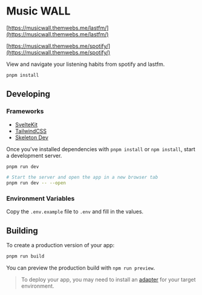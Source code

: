 # Music WALL

[https://musicwall.themwebs.me/lastfm/](https://musicwall.themwebs.me/lastfm/)

[https://musicwall.themwebs.me/spotify/](https://musicwall.themwebs.me/spotify/)

View and navigate your listening habits from spotify and lastfm.

```bash
pnpm install
```

## Developing

### Frameworks

- [SvelteKit](https://kit.svelte.dev/)
- [TailwindCSS](https://tailwindcss.com/)
- [Skeleton Dev](https://www.skeleton.dev/)

Once you've installed dependencies with `pnpm install` or `npm install`, start a development server.

```bash
pnpm run dev

# Start the server and open the app in a new browser tab
pnpm run dev -- --open
```

### Environment Variables

Copy the `.env.example` file to `.env` and fill in the values.

## Building

To create a production version of your app:

```bash
pnpm run build
```

You can preview the production build with `npm run preview`.

> To deploy your app, you may need to install an [adapter](https://kit.svelte.dev/docs/adapters) for your target environment.
